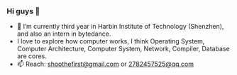 ### Hi guys 👋 

- 🔭 I’m currently third year in Harbin Institute of Technology (Shenzhen), and also an intern in bytedance.
- I love to explore how computer works, I think Operating System, Computer Architecture, Computer System, Network, Compiler, Database are cores.
- 📫 Reach: shoothefirst@gmail.com or 2782457525@qq.com





